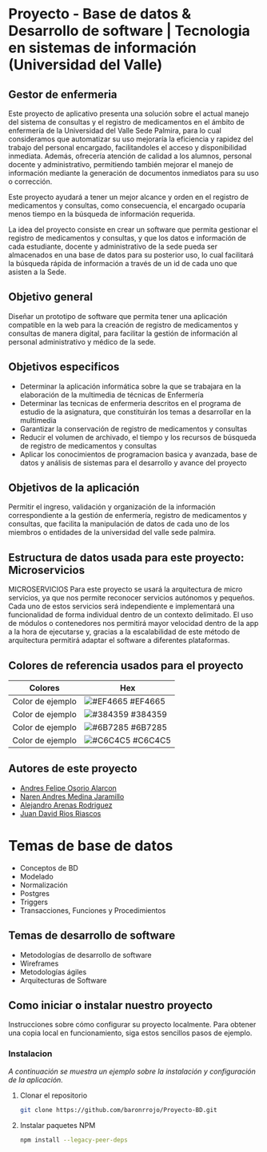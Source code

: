 

# Proyecto - Base de datos & Desarrollo de software | Tecnologia en sistemas de información (Universidad del Valle)
## Gestor de enfermeria
Este proyecto de aplicativo presenta una solución sobre el actual manejo del sistema de consultas y el registro de medicamentos en el ámbito de enfermería de la Universidad del Valle Sede Palmira, para lo cual consideramos que automatizar su uso mejoraría la eficiencia y rapidez del trabajo del personal encargado, facilitandoles el acceso y disponibilidad inmediata. Además, ofrecería atención de calidad a los alumnos, personal docente y administrativo, permitiendo también mejorar el manejo de información mediante la generación de documentos inmediatos para su uso o corrección.

Este proyecto ayudará a tener un mejor alcance y orden en el registro de medicamentos y consultas, como consecuencia, el encargado ocuparía menos tiempo en la búsqueda de información requerida.

La idea del proyecto consiste en crear un software que permita gestionar el registro de medicamentos y consultas, y que los datos e información de cada estudiante, docente y administrativo de la sede pueda ser almacenados en una base de datos para su posterior uso, lo cual facilitará la búsqueda rápida de información a través de un id de cada uno que asisten a la Sede.

## Objetivo general

Diseñar un prototipo de software que permita tener una aplicación compatible en la web para la creación de registro de medicamentos y consultas de manera digital, para facilitar la gestión de información al personal administrativo y médico de la sede.

## Objetivos especificos

- Determinar la aplicación informática sobre la que se trabajara en la elaboración de la multimedia de técnicas de Enfermería
- Determinar las tecnicas de enfermeria descritos en el programa de estudio de la asignatura, que constituirán los temas a desarrollar en la multimedia
- Garantizar la conservación de registro de medicamentos y consultas
- Reducir el volumen de archivado, el tiempo y los recursos de búsqueda de registro de medicamentos y consultas
- Aplicar los conocimientos de programacion basica y avanzada, base de datos y análisis de sistemas para el desarrollo y avance del proyecto

## Objetivos de la aplicación
Permitir el ingreso, validación y organización de la información correspondiente a la gestión de enfermería, registro de medicamentos y consultas, que facilita la manipulación de datos de cada uno de los miembros o entidades de la universidad del valle sede palmira.

## Estructura de datos usada para este proyecto: Microservicios
MICROSERVICIOS
Para este proyecto se usará la arquitectura de micro  servicios, ya que nos permite reconocer servicios autónomos y pequeños. Cada uno de estos servicios será independiente e implementará una funcionalidad de forma individual dentro de un contexto delimitado. El uso de módulos o contenedores nos permitirá mayor velocidad dentro de la app a la hora de ejecutarse y, gracias a la escalabilidad de este método de arquitectura permitirá adaptar el software a diferentes plataformas.  

## Colores de referencia usados para el proyecto

| Colores             | Hex                                                                |
| ----------------- | ------------------------------------------------------------------ |
| Color de ejemplo | ![#EF4665](https://via.placeholder.com/10/EF4665?text=+) #EF4665 |
| Color de ejemplo | ![#384359](https://via.placeholder.com/10/384359?text=+) #384359 |
| Color de ejemplo | ![#6B7285](https://via.placeholder.com/10/6B7285?text=+) #6B7285 |
| Color de ejemplo | ![#C6C4C5](https://via.placeholder.com/10/C6C4C5?text=+) #C6C4C5 |


## Autores de este proyecto

- [Andres Felipe Osorio Alarcon](https://www.github.com/andresalarconCO)
- [Naren Andres Medina Jaramillo](https://www.github.com/baronrrojo)
- [Alejandro Arenas Rodriguez](https://www.github.com/sneykrz)
- [Juan David Rios Riascos](https://www.github.com/JuanDRK)

# Temas de base de datos
- Conceptos de BD
- Modelado
- Normalización
- Postgres
- Triggers
- Transacciones, Funciones y Procedimientos

## Temas de desarrollo de software
- Metodologías de desarrollo de software
- Wireframes
- Metodologías ágiles
- Arquitecturas de Software

## Como iniciar o instalar nuestro proyecto

Instrucciones sobre cómo configurar su proyecto localmente.
Para obtener una copia local en funcionamiento, siga estos sencillos pasos de ejemplo.

### Instalacion

_A continuación se muestra un ejemplo sobre la instalación y configuración de la aplicación._

1. Clonar el repositorio
   ```sh
   git clone https://github.com/baronrrojo/Proyecto-BD.git
   ```
2. Instalar paquetes NPM
   ```sh
   npm install --legacy-peer-deps
   ```
